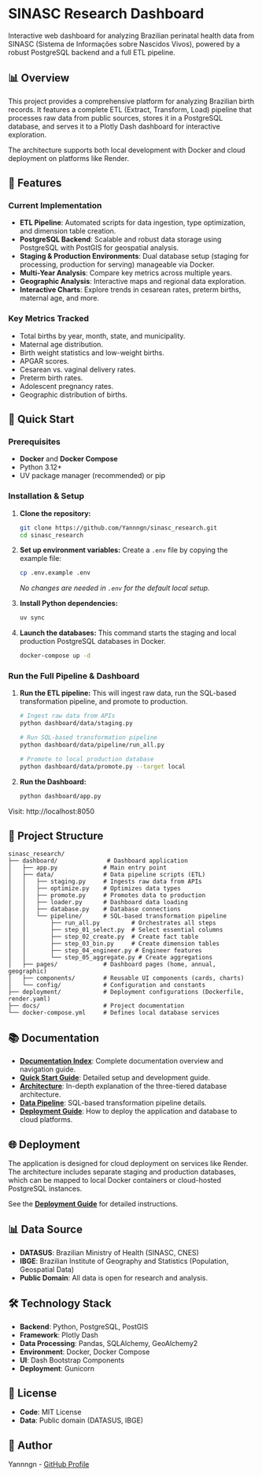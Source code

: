 # SINASC Research Dashboard

Interactive web dashboard for analyzing Brazilian perinatal health data from SINASC (Sistema de Informações sobre Nascidos Vivos), powered by a robust PostgreSQL backend and a full ETL pipeline.

## 📊 Overview

This project provides a comprehensive platform for analyzing Brazilian birth records. It features a complete ETL (Extract, Transform, Load) pipeline that processes raw data from public sources, stores it in a PostgreSQL database, and serves it to a Plotly Dash dashboard for interactive exploration.

The architecture supports both local development with Docker and cloud deployment on platforms like Render.

## 🎯 Features

### Current Implementation
- **ETL Pipeline**: Automated scripts for data ingestion, type optimization, and dimension table creation.
- **PostgreSQL Backend**: Scalable and robust data storage using PostgreSQL with PostGIS for geospatial analysis.
- **Staging & Production Environments**: Dual database setup (staging for processing, production for serving) manageable via Docker.
- **Multi-Year Analysis**: Compare key metrics across multiple years.
- **Geographic Analysis**: Interactive maps and regional data exploration.
- **Interactive Charts**: Explore trends in cesarean rates, preterm births, maternal age, and more.

### Key Metrics Tracked
- Total births by year, month, state, and municipality.
- Maternal age distribution.
- Birth weight statistics and low-weight births.
- APGAR scores.
- Cesarean vs. vaginal delivery rates.
- Preterm birth rates.
- Adolescent pregnancy rates.
- Geographic distribution of births.

## 🚀 Quick Start

### Prerequisites
- **Docker** and **Docker Compose**
- Python 3.12+
- UV package manager (recommended) or pip

### Installation & Setup

1.  **Clone the repository:**
    ```bash
    git clone https://github.com/Yannngn/sinasc_research.git
    cd sinasc_research
    ```

2.  **Set up environment variables:**
    Create a `.env` file by copying the example file:
    ```bash
    cp .env.example .env
    ```
    *No changes are needed in `.env` for the default local setup.*

3.  **Install Python dependencies:**
    ```bash
    uv sync
    ```

4.  **Launch the databases:**
    This command starts the staging and local production PostgreSQL databases in Docker.
    ```bash
    docker-compose up -d
    ```

### Run the Full Pipeline & Dashboard

1.  **Run the ETL pipeline:**
    This will ingest raw data, run the SQL-based transformation pipeline, and promote to production.
    ```bash
    # Ingest raw data from APIs
    python dashboard/data/staging.py
    
    # Run SQL-based transformation pipeline
    python dashboard/data/pipeline/run_all.py
    
    # Promote to local production database
    python dashboard/data/promote.py --target local
    ```

2.  **Run the Dashboard:**
    ```bash
    python dashboard/app.py
    ```

Visit: http://localhost:8050

## 📁 Project Structure

```
sinasc_research/
├── dashboard/              # Dashboard application
│   ├── app.py             # Main entry point
│   ├── data/              # Data pipeline scripts (ETL)
│   │   ├── staging.py     # Ingests raw data from APIs
│   │   ├── optimize.py    # Optimizes data types
│   │   ├── promote.py     # Promotes data to production
│   │   ├── loader.py      # Dashboard data loading
│   │   ├── database.py    # Database connections
│   │   └── pipeline/      # SQL-based transformation pipeline
│   │       ├── run_all.py         # Orchestrates all steps
│   │       ├── step_01_select.py  # Select essential columns
│   │       ├── step_02_create.py  # Create fact table
│   │       ├── step_03_bin.py     # Create dimension tables
│   │       ├── step_04_engineer.py # Engineer features
│   │       └── step_05_aggregate.py # Create aggregations
│   ├── pages/             # Dashboard pages (home, annual, geographic)
│   ├── components/        # Reusable UI components (cards, charts)
│   └── config/            # Configuration and constants
├── deployment/            # Deployment configurations (Dockerfile, render.yaml)
├── docs/                  # Project documentation
└── docker-compose.yml     # Defines local database services
```

## 📚 Documentation

- **[Documentation Index](docs/DOCUMENTATION_INDEX.md)**: Complete documentation overview and navigation guide.
- **[Quick Start Guide](docs/QUICKSTART.md)**: Detailed setup and development guide.
- **[Architecture](docs/ARCHITECTURE.md)**: In-depth explanation of the three-tiered database architecture.
- **[Data Pipeline](dashboard/data/pipeline/README.md)**: SQL-based transformation pipeline details.
- **[Deployment Guide](docs/DEPLOYMENT_GUIDE.md)**: How to deploy the application and database to cloud platforms.

## 🌐 Deployment

The application is designed for cloud deployment on services like Render. The architecture includes separate staging and production databases, which can be mapped to local Docker containers or cloud-hosted PostgreSQL instances.

See the **[Deployment Guide](docs/DEPLOYMENT_GUIDE.md)** for detailed instructions.

## 📊 Data Source

- **DATASUS**: Brazilian Ministry of Health (SINASC, CNES)
- **IBGE**: Brazilian Institute of Geography and Statistics (Population, Geospatial Data)
- **Public Domain**: All data is open for research and analysis.

## 🛠️ Technology Stack

- **Backend**: Python, PostgreSQL, PostGIS
- **Framework**: Plotly Dash
- **Data Processing**: Pandas, SQLAlchemy, GeoAlchemy2
- **Environment**: Docker, Docker Compose
- **UI**: Dash Bootstrap Components
- **Deployment**: Gunicorn

## 📄 License

- **Code**: MIT License
- **Data**: Public domain (DATASUS, IBGE)

## 👤 Author

Yannngn - [GitHub Profile](https://github.com/Yannngn)
